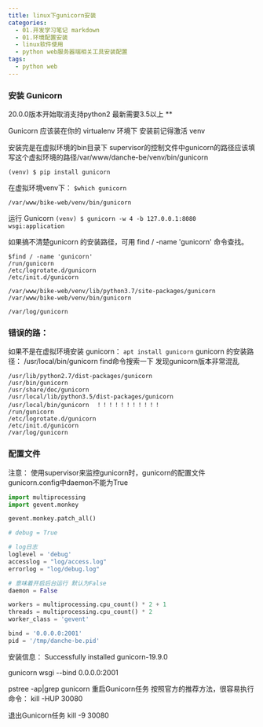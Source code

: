 ```yaml
---
title: linux下gunicorn安装
categories:
  - 01.开发学习笔记 markdown
  - 01.环境配置安装
  - linux软件使用
  - python web服务器端相关工具安装配置
tags:
  - python web
---
```



### 安装 Gunicorn
20.0.0版本开始取消支持python2 最新需要3.5以上
**

Gunicorn 应该装在你的 virtualenv 环境下 安装前记得激活 venv

安装完是在虚拟环境的bin目录下 supervisor的控制文件中gunicorn的路径应该填写这个虚拟环境的路径/var/www/danche-be/venv/bin/gunicorn

`(venv) $ pip install gunicorn`

在虚拟环境venv下：
`$which gunicorn`

`/var/www/bike-web/venv/bin/gunicorn`

运行 Gunicorn
`(venv) $ gunicorn -w 4 -b 127.0.0.1:8080 wsgi:application`


如果搞不清楚gunicorn 的安装路径，可用 find / -name 'gunicorn' 命令查找。
```
$find / -name 'gunicorn'
/run/gunicorn
/etc/logrotate.d/gunicorn
/etc/init.d/gunicorn

/var/www/bike-web/venv/lib/python3.7/site-packages/gunicorn
/var/www/bike-web/venv/bin/gunicorn

/var/log/gunicorn
```


### 错误的路：
如果不是在虚拟环境安装 gunicorn：
`apt install gunicorn`
gunicorn 的安装路径： /usr/local/bin/gunicorn
find命令搜索一下  发现gunicorn版本非常混乱 
```
/usr/lib/python2.7/dist-packages/gunicorn
/usr/bin/gunicorn
/usr/share/doc/gunicorn
/usr/local/lib/python3.5/dist-packages/gunicorn
/usr/local/bin/gunicorn  ！！！！！！！！！！！
/run/gunicorn
/etc/logrotate.d/gunicorn
/etc/init.d/gunicorn
/var/log/gunicorn
```

### 配置文件
注意： 使用supervisor来监控gunicorn时，gunicorn的配置文件 gunicorn.config中daemon不能为True

```python
import multiprocessing
import gevent.monkey

gevent.monkey.patch_all()

# debug = True

# log日志
loglevel = 'debug'
accesslog = "log/access.log"
errorlog = "log/debug.log"

# 意味着开启后台运行 默认为False
daemon = False

workers = multiprocessing.cpu_count() * 2 + 1
threads = multiprocessing.cpu_count() * 2
worker_class = 'gevent'

bind = '0.0.0.0:2001'
pid = '/tmp/danche-be.pid'
```




安装信息：
Successfully installed gunicorn-19.9.0



gunicorn wsgi --bind 0.0.0.0:2001

pstree -ap|grep gunicorn
重启Gunicorn任务
按照官方的推荐方法，很容易执行命令：
kill -HUP 30080

 退出Gunicorn任务
kill -9 30080